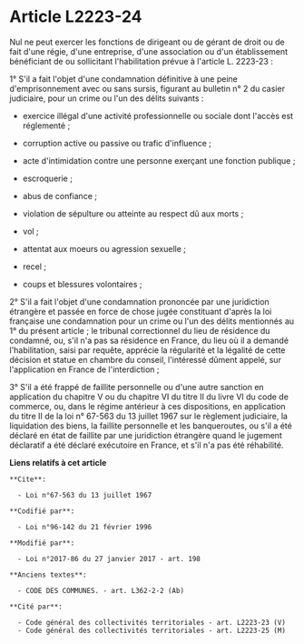 # Article L2223-24

Nul ne peut exercer les fonctions de dirigeant ou de gérant de droit ou de fait d'une régie, d'une entreprise, d'une
association ou d'un établissement bénéficiant de ou sollicitant l'habilitation prévue à l'article L. 2223-23 : 

1° S'il a fait l'objet d'une condamnation définitive à une peine d'emprisonnement avec ou sans sursis, figurant au bulletin
n° 2 du casier judiciaire, pour un crime ou l'un des délits suivants :

- exercice illégal d'une activité professionnelle ou sociale dont l'accès est réglementé ;

- corruption active ou passive ou trafic d'influence ;

- acte d'intimidation contre une personne exerçant une fonction publique ;

- escroquerie ;

- abus de confiance ;

- violation de sépulture ou atteinte au respect dû aux morts ;

- vol ;

- attentat aux moeurs ou agression sexuelle ;

- recel ;

- coups et blessures volontaires ; 

2° S'il a fait l'objet d'une condamnation prononcée par une juridiction étrangère et passée en force de chose jugée
constituant d'après la loi française une condamnation pour un crime ou l'un des délits mentionnés au 1° du présent article ;
le tribunal correctionnel du lieu de résidence du condamné, ou, s'il n'a pas sa résidence en France, du lieu où il a demandé
l'habilitation, saisi par requête, apprécie la régularité et la légalité de cette décision et statue en chambre du conseil,
l'intéressé dûment appelé, sur l'application en France de l'interdiction ; 

3° S'il a été frappé de faillite personnelle ou d'une autre sanction en application du chapitre V ou du chapitre VI du titre
II du livre VI du code de commerce, ou, dans le régime antérieur à ces dispositions, en application du titre II de la loi n°
67-563 du 13 juillet 1967 sur le règlement judiciaire, la liquidation des biens, la faillite personnelle et les banqueroutes,
ou s'il a été déclaré en état de faillite par une juridiction étrangère quand le jugement déclaratif a été déclaré exécutoire
en France, et s'il n'a pas été réhabilité.

**Liens relatifs à cet article**

	**Cite**:

	  - Loi n°67-563 du 13 juillet 1967

	**Codifié par**:

	  - Loi n°96-142 du 21 février 1996

	**Modifié par**:

	  - Loi n°2017-86 du 27 janvier 2017 - art. 198

	**Anciens textes**:

	  - CODE DES COMMUNES. - art. L362-2-2 (Ab)

	**Cité par**:

	  - Code général des collectivités territoriales - art. L2223-23 (V)
	  - Code général des collectivités territoriales - art. L2223-25 (M)
